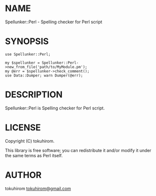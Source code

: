 # NAME

Spellunker::Perl - Spelling checker for Perl script

# SYNOPSIS

    use Spellunker::Perl;

    my $spellunker = Spellunker::Perl->new_from_file('path/to/MyModule.pm');
    my @err = $spellunker->check_comment();
    use Data::Dumper; warn Dumper(@err);

# DESCRIPTION

Spellunker::Perl is Spelling checker for Perl script.

# LICENSE

Copyright (C) tokuhirom.

This library is free software; you can redistribute it and/or modify
it under the same terms as Perl itself.

# AUTHOR

tokuhirom <tokuhirom@gmail.com>

